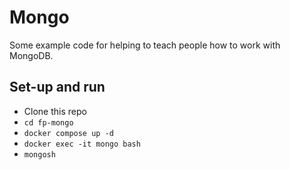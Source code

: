 # Mongo

Some example code for helping to teach people how to work with MongoDB.

## Set-up and run
- Clone this repo
- `cd fp-mongo`
- `docker compose up -d`
- `docker exec -it mongo bash`
- `mongosh`
